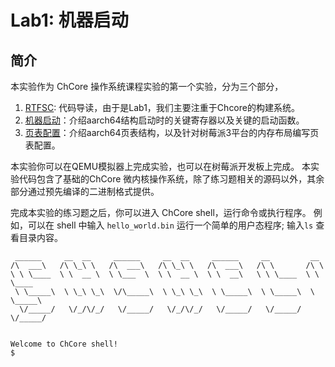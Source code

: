# Lab1: 机器启动

## 简介

本实验作为 ChCore 操作系统课程实验的第一个实验，分为三个部分，

1. [RTFSC](../Lab1/RTFSC.html): 代码导读，由于是Lab1，我们主要注重于Chcore的构建系统。
2. [机器启动](../Lab1/boot.html)：介绍aarch64结构启动时的关键寄存器以及关键的启动函数。
3. [页表配置](../Lab1/pte.html)：介绍aarch64页表结构，以及针对树莓派3平台的内存布局编写页表配置。

本实验你可以在QEMU模拟器上完成实验，也可以在树莓派开发板上完成。
本实验代码包含了基础的ChCore 微内核操作系统，除了练习题相关的源码以外，其余部分通过预先编译的二进制格式提供。

完成本实验的练习题之后，你可以进入 ChCore shell，运行命令或执行程序。
例如，可以在 shell 中输入 `hello_world.bin` 运行一个简单的用户态程序;
输入`ls` 查看目录内容。

```console
 ______     __  __     ______     __  __     ______     __         __        
/\  ___\   /\ \_\ \   /\  ___\   /\ \_\ \   /\  ___\   /\ \       /\ \       
\ \ \____  \ \  __ \  \ \___  \  \ \  __ \  \ \  __\   \ \ \____  \ \ \____  
 \ \_____\  \ \_\ \_\  \/\_____\  \ \_\ \_\  \ \_____\  \ \_____\  \ \_____\ 
  \/_____/   \/_/\/_/   \/_____/   \/_/\/_/   \/_____/   \/_____/   \/_____/ 


Welcome to ChCore shell!
$ 
```
